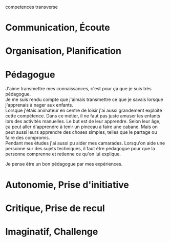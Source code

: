 competences transverse

# Communication, Écoute

# Organisation, Planification

# Pédagogue

J'aime transmettre mes connaissances, c'est pour ça que je suis très pédagogue.  
Je me suis rendu compte que j'aimais transmettre ce que je savais lorsque
j'apprenais à nager aux enfants.  
Lorsque j'étais animateur en centre de loisir j'ai aussi grandement exploité
cette compétence. Dans ce métier, il ne faut pas juste amuser les enfants lors
des activités manuelles. Le but est de leur apprendre. Selon leur âge, ça peut
aller d'apprendre à tenir un pinceau à faire une cabane. Mais on peut aussi
leurs apprendre des choses simples, telles que le partage ou faire des compromis.  
Pendant mes études j'ai aussi pu aider mes camarades. Lorsqu'on aide une
personne sur des sujets techniques, il faut être pédagogue pour que la personne
comprenne et retienne ce qu'on lui explique.

Je pense être un bon pédagogue par mes expériences.

# Autonomie, Prise d'initiative

# Critique, Prise de recul

# Imaginatif, Challenge
